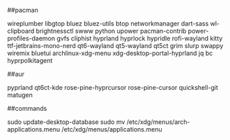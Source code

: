 ##pacman

wireplumber libgtop bluez bluez-utils btop networkmanager dart-sass wl-clipboard brightnessctl swww python upower pacman-contrib power-profiles-daemon gvfs cliphist hyprland hyprlock hypridle rofi-wayland kitty ttf-jetbrains-mono-nerd qt6-wayland qt5-wayland qt5ct grim slurp swappy wiremix bluetui archlinux-xdg-menu xdg-desktop-portal-hyprland jq bc hyprpolkitagent

##aur

pyprland qt6ct-kde rose-pine-hyprcursor rose-pine-cursor quickshell-git matugen 

##commands

sudo update-desktop-database
sudo mv /etc/xdg/menus/arch-applications.menu /etc/xdg/menus/applications.menu 

